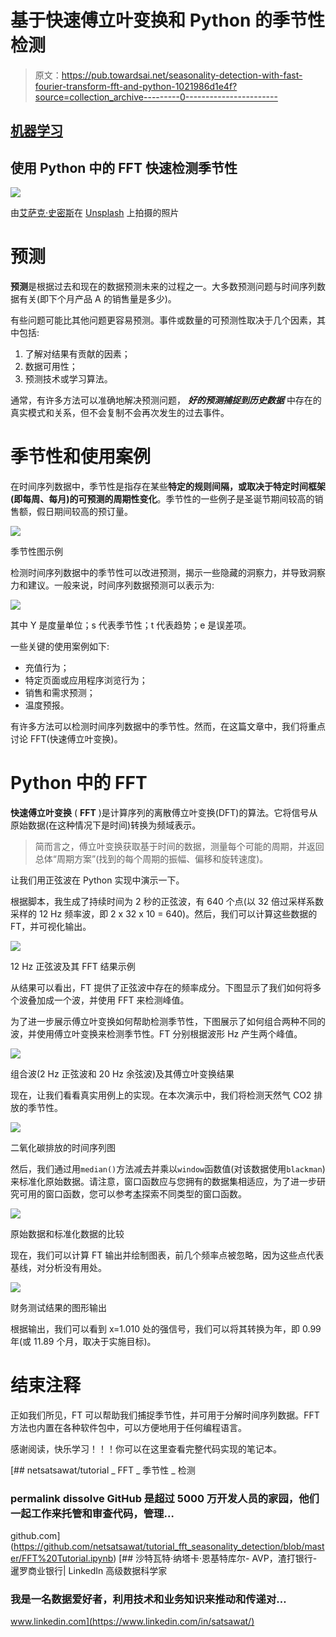 # 基于快速傅立叶变换和 Python 的季节性检测

> 原文：<https://pub.towardsai.net/seasonality-detection-with-fast-fourier-transform-fft-and-python-1021986d1e4f?source=collection_archive---------0----------------------->

## [机器学习](https://towardsai.net/p/category/machine-learning)

## 使用 Python 中的 FFT 快速检测季节性

![](img/6cf40e1bf7659afc21fa6401d4559a54.png)

由[艾萨克·史密斯](https://unsplash.com/@isaacmsmith?utm_source=unsplash&utm_medium=referral&utm_content=creditCopyText)在 [Unsplash](/s/photos/graph-seasonal?utm_source=unsplash&utm_medium=referral&utm_content=creditCopyText) 上拍摄的照片

# 预测

**预测**是根据过去和现在的数据预测未来的过程之一。大多数预测问题与时间序列数据有关(即下个月产品 A 的销售量是多少)。

有些问题可能比其他问题更容易预测。事件或数量的可预测性取决于几个因素，其中包括:

1.  了解对结果有贡献的因素；
2.  数据可用性；
3.  预测技术或学习算法。

通常，有许多方法可以准确地解决预测问题， ***好的预测捕捉到历史数据*** 中存在的真实模式和关系，但不会复制不会再次发生的过去事件。

# 季节性和使用案例

在时间序列数据中，季节性是指存在某些**特定的规则间隔，或取决于特定时间框架(即每周、每月)的可预测的周期性变化**。季节性的一些例子是圣诞节期间较高的销售额，假日期间较高的预订量。

![](img/b6fa6b2dd8880579802443b4195a8145.png)

季节性图示例

检测时间序列数据中的季节性可以改进预测，揭示一些隐藏的洞察力，并导致洞察力和建议。一般来说，时间序列数据预测可以表示为:

![](img/6f974d62fb541a0ef4b6148d3455b30f.png)

其中 Y 是度量单位；s 代表季节性；t 代表趋势；e 是误差项。

一些关键的使用案例如下:

*   充值行为；
*   特定页面或应用程序浏览行为；
*   销售和需求预测；
*   温度预报。

有许多方法可以检测时间序列数据中的季节性。然而，在这篇文章中，我们将重点讨论 FFT(快速傅立叶变换)。

# Python 中的 FFT

**快速傅立叶变换** ( **FFT** )是计算序列的离散傅立叶变换(DFT)的算法。它将信号从原始数据(在这种情况下是时间)转换为频域表示。

> 简而言之，傅立叶变换获取基于时间的数据，测量每个可能的周期，并返回总体“周期方案”(找到的每个周期的振幅、偏移和旋转速度)。

让我们用正弦波在 Python 实现中演示一下。

根据脚本，我生成了持续时间为 2 秒的正弦波，有 640 个点(以 32 倍过采样系数采样的 12 Hz 频率波，即 2 x 32 x 10 = 640)。然后，我们可以计算这些数据的 FT，并可视化输出。

![](img/a93051a18ba89869b92011ec7b2b381d.png)

12 Hz 正弦波及其 FFT 结果示例

从结果可以看出，FT 提供了正弦波中存在的频率成分。下图显示了我们如何将多个波叠加成一个波，并使用 FFT 来检测峰值。

为了进一步展示傅立叶变换如何帮助检测季节性，下图展示了如何组合两种不同的波，并使用傅立叶变换来检测季节性。FT 分别根据波形 Hz 产生两个峰值。

![](img/e207bae70b5e7688ac9664d172c4648d.png)

组合波(2 Hz 正弦波和 20 Hz 余弦波)及其傅立叶变换结果

现在，让我们看看真实用例上的实现。在本次演示中，我们将检测天然气 CO2 排放的季节性。

![](img/3ea37dd2625d355d4f17cd0f2f7f07c4.png)

二氧化碳排放的时间序列图

然后，我们通过用`median()`方法减去并乘以`window`函数值(对该数据使用`blackman`)来标准化原始数据。请注意，窗口函数应与您拥有的数据集相适应，为了进一步研究可用的窗口函数，您可以参考[本](https://sites.google.com/site/stevedtran/course/intro-to-digital-signal-processing/notes2/windowing/type-of-windowing)探索不同类型的窗口函数。

![](img/c0ff7395e7de09d73923b3a38d7ffac9.png)

原始数据和标准化数据的比较

现在，我们可以计算 FT 输出并绘制图表，前几个频率点被忽略，因为这些点代表基线，对分析没有用处。

![](img/38faa6e592b4959da81c5ab1cfb92a9c.png)

财务测试结果的图形输出

根据输出，我们可以看到 x=1.010 处的强信号，我们可以将其转换为年，即 0.99 年(或 11.89 个月，取决于实施目标)。

# 结束注释

正如我们所见，FT 可以帮助我们捕捉季节性，并可用于分解时间序列数据。FFT 方法也内置在各种软件包中，可以方便地用于任何编程语言。

感谢阅读，快乐学习！！！你可以在这里查看完整代码实现的笔记本。

[](https://github.com/netsatsawat/tutorial_fft_seasonality_detection/blob/master/FFT%20Tutorial.ipynb) [## netsatsawat/tutorial _ FFT _ 季节性 _ 检测

### permalink dissolve GitHub 是超过 5000 万开发人员的家园，他们一起工作来托管和审查代码，管理…

github.com](https://github.com/netsatsawat/tutorial_fft_seasonality_detection/blob/master/FFT%20Tutorial.ipynb) [](https://www.linkedin.com/in/satsawat/) [## 沙特瓦特·纳塔卡·恩基特库尔- AVP，渣打银行-暹罗商业银行| LinkedIn 高级数据科学家

### 我是一名数据爱好者，利用技术和业务知识来推动和传递对…

www.linkedin.com](https://www.linkedin.com/in/satsawat/)